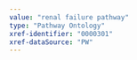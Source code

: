 ```yaml
---
value: "renal failure pathway"
type: "Pathway Ontology"
xref-identifier: "0000301"
xref-dataSource: "PW"
---
```

